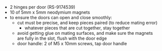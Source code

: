 - 2 hinges per door (RS-9174539)
- 10 of 5mm x 5mm neodymium magnets
- to ensure the doors can open and close smoothly:
  - cut must be precise, and keep pieces paired (to reduce mating error)
      - whatever pieces that are cut together, stay together
  - avoid getting glue on mating surfaces, and make sure the magnets are fully in the slot, flush with the door edge
  - door handle: 2 of M5 x 10mm screws, tap door handle

